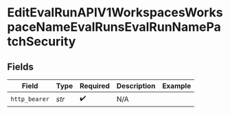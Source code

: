 # EditEvalRunAPIV1WorkspacesWorkspaceNameEvalRunsEvalRunNamePatchSecurity


## Fields

| Field              | Type               | Required           | Description        | Example            |
| ------------------ | ------------------ | ------------------ | ------------------ | ------------------ |
| `http_bearer`      | *str*              | :heavy_check_mark: | N/A                |                    |